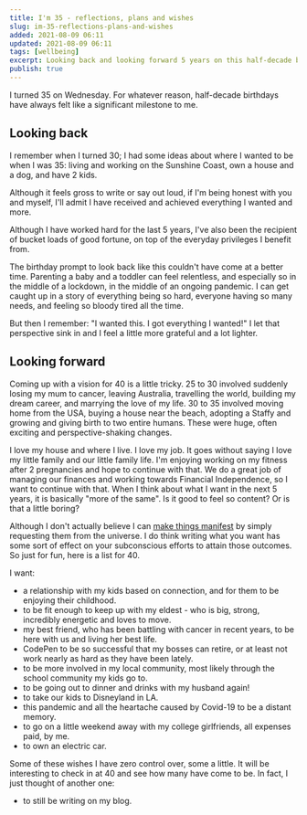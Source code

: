 ```yaml
---
title: I'm 35 - reflections, plans and wishes
slug: im-35-reflections-plans-and-wishes
added: 2021-08-09 06:11
updated: 2021-08-09 06:11
tags: [wellbeing]
excerpt: Looking back and looking forward 5 years on this half-decade birthday.
publish: true
---
```


I turned 35 on Wednesday. For whatever reason, half-decade birthdays have always felt like a significant milestone to me.

## Looking back

I remember when I turned 30; I had some ideas about where I wanted to be when I was 35: living and working on the Sunshine Coast, own a house and a dog, and have 2 kids. 

Although it feels gross to write or say out loud, if I'm being honest with you and myself, I'll admit I have received and achieved everything I wanted and more.

Although I have worked hard for the last 5 years, I've also been the recipient of bucket loads of good fortune, on top of the everyday privileges I benefit from.

The birthday prompt to look back like this couldn't have come at a better time. Parenting a baby and a toddler can feel relentless, and especially so in the middle of a lockdown, in the middle of an ongoing pandemic. I can get caught up in a story of everything being so hard, everyone having so many needs, and feeling so bloody tired all the time.

But then I remember: "I wanted this. I got everything I wanted!" I let that perspective sink in and I feel a little more grateful and a lot lighter.

## Looking forward

Coming up with a vision for 40 is a little tricky. 25 to 30 involved suddenly losing my mum to cancer, leaving Australia, travelling the world, building my dream career, and marrying the love of my life. 30 to 35 involved moving home from the USA, buying a house near the beach, adopting a Staffy and growing and giving birth to two entire humans. These were huge, often exciting and perspective-shaking changes.

I love my house and where I live. I love my job. It goes without saying I love my little family and our little family life. I'm enjoying working on my fitness after 2 pregnancies and hope to continue with that. We do a great job of managing our finances and working towards Financial Independence, so I want to continue with that. When I think about what I want in the next 5 years, it is basically "more of the same". Is it good to feel so content? Or is that a little boring?

Although I don't actually believe I can [make things manifest](https://www.vox.com/the-goods/21524975/manifesting-does-it-really-work-meme) by simply requesting them from the universe. I do think writing what you want has some sort of effect on your subconscious efforts to attain those outcomes. So just for fun, here is a list for 40.

I want:
- a relationship with my kids based on connection, and for them to be enjoying their childhood. 
- to be fit enough to keep up with my eldest - who is big, strong, incredibly energetic and loves to move.
- my best friend, who has been battling with cancer in recent years, to be here with us and living her best life.
- CodePen to be so successful that my bosses can retire, or at least not work nearly as hard as they have been lately.
- to be more involved in my local community, most likely through the school community my kids go to.
- to be going out to dinner and drinks with my husband again!
- to take our kids to Disneyland in LA.
- this pandemic and all the heartache caused by Covid-19 to be a distant memory.
- to go on a little weekend away with my college girlfriends, all expenses paid, by me.
- to own an electric car.

Some of these wishes I have zero control over, some a little. It will be interesting to check in at 40 and see how many have come to be. In fact, I just thought of another one:
- to still be writing on my blog.